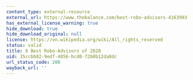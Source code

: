 ```yaml
---
content_type: external-resource
external_url: https://www.thebalance.com/best-robo-advisors-4163993
has_external_license_warning: true
hide_download: true
hide_download_original: null
license: https://en.wikipedia.org/wiki/All_rights_reserved
status: valid
title: 8 Best Robo-Advisors of 2020
uid: 35ccbb82-9edf-4856-bcd0-72b0b12da8dc
url_status_code: 200
wayback_url: ''
---
```

